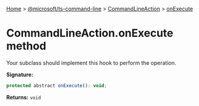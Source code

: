[Home](./index) &gt; [@microsoft/ts-command-line](ts-command-line.md) &gt; [CommandLineAction](ts-command-line.commandlineaction.md) &gt; [onExecute](ts-command-line.commandlineaction.onexecute.md)

# CommandLineAction.onExecute method

Your subclass should implement this hook to perform the operation.

**Signature:**
```javascript
protected abstract onExecute(): void;
```
**Returns:** `void`

